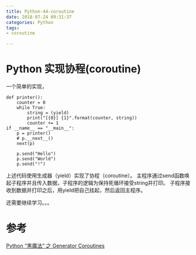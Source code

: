 ```yaml
---
title: Python-44-coroutine
date: 2018-07-24 09:31:37
categories: Python
tags:
- coroutine

---
```


# Python 实现协程(coroutine)

一个简单的实现，

```python:coroutine
def printer():
    counter = 0
    while True:
        string = (yield)
        print("[{0}] {1}".format(counter, string))
        counter += 1
if __name__ == "__main__":
    p = printer()
    # p.__next__()
    next(p)

    p.send("Hello")
    p.send("World")
    p.send("!")
```

上述代码使用生成器（yield）实现了协程（coroutine）。
主程序通过send函数唤起子程序并且传入数据，子程序的逻辑为保持死循环接受string并打印。
子程序接收到数据并打印之后，用yield把自己挂起，然后返回主程序。

还需要继续学习。。。

# 参考

[Python “黑魔法” 之 Generator Coroutines](http://www.hsfzxjy.site/python-generator-coroutine/)

